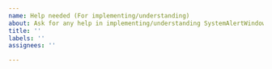```yaml
---
name: Help needed (For implementing/understanding)
about: Ask for any help in implementing/understanding SystemAlertWindow here.
title: ''
labels: ''
assignees: ''

---
```



